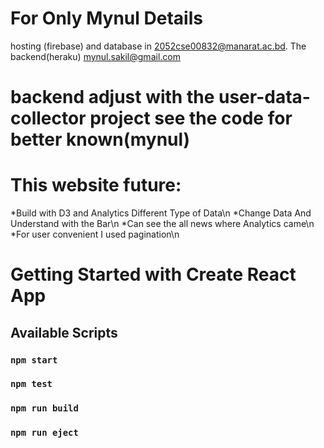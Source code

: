# For Only Mynul Details
hosting (firebase) and database in 2052cse00832@manarat.ac.bd. The backend(heraku) mynul.sakil@gmail.com
# backend adjust with the  user-data-collector project see the code for better known(mynul)

# This website future:
*Build with D3 and Analytics Different Type of Data\n
*Change Data And Understand with the Bar\n
*Can see the all news where Analytics came\n
*For user convenient I used pagination\n


# Getting Started with Create React App
## Available Scripts
### `npm start`
### `npm test`
### `npm run build`
### `npm run eject`

